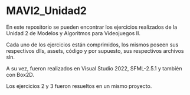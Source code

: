 # MAVI2_Unidad2

En este repositorio se pueden encontrar los ejercicios realizados de la Unidad 2 de Modelos y Algoritmos para Videojuegos II.

Cada uno de los ejercicios están comprimidos, los mismos poseen sus respectivos dlls, assets, código y por supuesto, sus respectivos archivos sln.

A su vez, fueron realizados en Visual Studio 2022, SFML-2.5.1 y también con Box2D.

Los ejercicios 2 y 3 fueron resueltos en un mismo proyecto.
